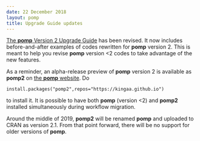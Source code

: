 ```yaml
---
date: 22 December 2018
layout: pomp
title: Upgrade Guide updates
---
```


[The **pomp** Version 2 Upgrade Guide](https://kingaa.github.io/pomp/vignettes/upgrade_guide.html) has been revised.
It now includes before-and-after examples of codes rewritten for **pomp** version 2.
This is meant to help you revise **pomp** version <2 codes to take advantage of the new features.

As a reminder, an alpha-release preview of **pomp** version 2 is available as **pomp2** on [the **pomp** website](https://kingaa.github.io/pomp/).
Do
```
install.packages("pomp2",repos="https://kingaa.github.io")
```
to install it.
It is possible to have both **pomp** (version <2) and **pomp2** installed simultaneously during workflow migration.

Around the middle of 2019, **pomp2** will be renamed **pomp** and uploaded to CRAN as version 2.1.
From that point forward, there will be no support for older versions of **pomp**.
